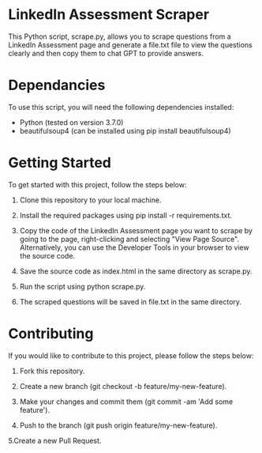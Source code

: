 # LinkedIn Assessment Scraper

This Python script, scrape.py, allows you to scrape questions from a LinkedIn Assessment page and generate a file.txt file to view the questions clearly and then copy them to chat GPT to provide answers.

# Dependancies

To use this script, you will need the following dependencies installed:

- Python (tested on version 3.7.0)
- beautifulsoup4 (can be installed using pip install beautifulsoup4)

# Getting Started

To get started with this project, follow the steps below:

1. Clone this repository to your local machine.

2. Install the required packages using pip install -r requirements.txt.

3. Copy the code of the LinkedIn Assessment page you want to scrape by going to the page, right-clicking and selecting "View Page Source". Alternatively, you can use the Developer Tools in your browser to view the source code.

4. Save the source code as index.html in the same directory as scrape.py.

5. Run the script using python scrape.py.

6. The scraped questions will be saved in file.txt in the same directory.

# Contributing

If you would like to contribute to this project, please follow the steps below:

1. Fork this repository.

2. Create a new branch (git checkout -b feature/my-new-feature).

3. Make your changes and commit them (git commit -am 'Add some feature').

4. Push to the branch (git push origin feature/my-new-feature).

5.Create a new Pull Request.
